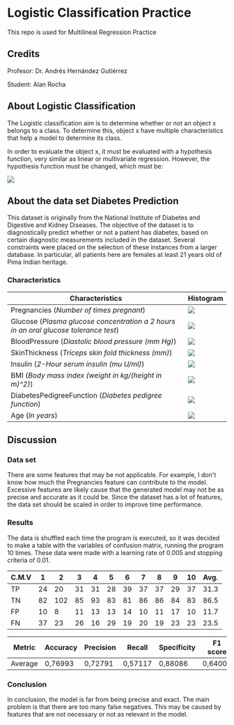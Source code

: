 # Logistic Classification Practice
This repo is used for Multilineal Regression Practice

## Credits
Profesor: Dr. Andrés Hernández Gutiérrez

Student: Alan Rocha

## About Logistic Classification
The Logistic classification aim is to determine whether or not an object x belongs to a class. To determine this, object x have multiple characteristics that help a model to determine its class.

In order to evaluate the object x, it must be evaluated with a hypothesis function, very similar as linear or multivariate regression. However, the hypothesis function must be changed, which must be:

![](./images/function.jpeg)

## About the data set Diabetes Prediction

This dataset is originally from the National Institute of Diabetes and Digestive and Kidney Diseases. The objective of the dataset is to diagnostically predict whether or not a patient has diabetes, based on certain diagnostic measurements included in the dataset. Several constraints were placed on the selection of these instances from a larger database. In particular, all patients here are females at least 21 years old of Pima Indian heritage.

### Characteristics

Characteristics | Histogram | 
--- | --- |
Pregnancies (_Number of times pregnant_) | ![](./images/preg.jpeg) |
Glucose (_Plasma glucose concentration a 2 hours in an oral glucose tolerance test_) | ![](./images/glucose.jpeg) |
BloodPressure (_Diastolic blood pressure (mm Hg)_)| ![](./images/blood.jpeg) |
SkinThickness (_Triceps skin fold thickness (mm)_) | ![](./images/skin.jpeg) |
Insulin (_2-Hour serum insulin (mu U/ml)_) | ![](./images/insulin.jpeg) |
BMI (_Body mass index (weight in kg/(height in m)^2)_) | ![](./images/bmi.jpeg) |
DiabetesPedigreeFunction (_Diabetes pedigree function_) | ![](./images/diab.jpeg) |
Age (_In years_) | ![](./images/age.jpeg) |


## Discussion

### Data set
There are some features that may be not applicable. For example, I don't know how much the Pregnancies feature can contribute to the model. Excessive features are likely cause that the generated model may not be as precise and accurate as it could be. Since the dataset has a lot of features, the data set should be scaled in order to improve time performance.

### Results
The data is shuffled each time the program is executed, so it was decided to make a table with the variables of confusion matrix, running the program 10 times. These data were made with a learning rate of 0.005 and stopping criteria of 0.01.

C.M.V | 1 | 2 | 3 | 4 | 5 | 6 | 7 | 8 | 9 | 10 | Avg. |
--- | --- | --- | --- | --- | --- | --- | --- | --- | --- | --- | --- |
TP | 24 | 20 | 31	| 31 | 28	| 39 | 37	| 37 | 29 | 37 | 31.3 |
TN | 82 | 102 | 85 | 93 | 83 | 81 | 86 | 86 | 84 | 83 | 86.5 |
FP | 10 | 8 | 11 | 13 | 13 | 14 | 10 | 11 | 17 | 10 | 11.7 |
FN | 37 | 23 | 26 | 16 | 29 | 19 | 20 | 19 | 23 | 23 | 23.5 |

Metric | Accuracy | Precision | Recall | Specificity | F1 score |
--- | --- | --- | --- | --- | --- |
Average | 0,76993 | 0,72791 | 0,57117 | 0,88086 | 0,64008 |

### Conclusion
In conclusion, the model is far from being precise and exact. The main problem is that there are too many false negatives. This may be caused by features that are not necessary or not as relevant in the model.